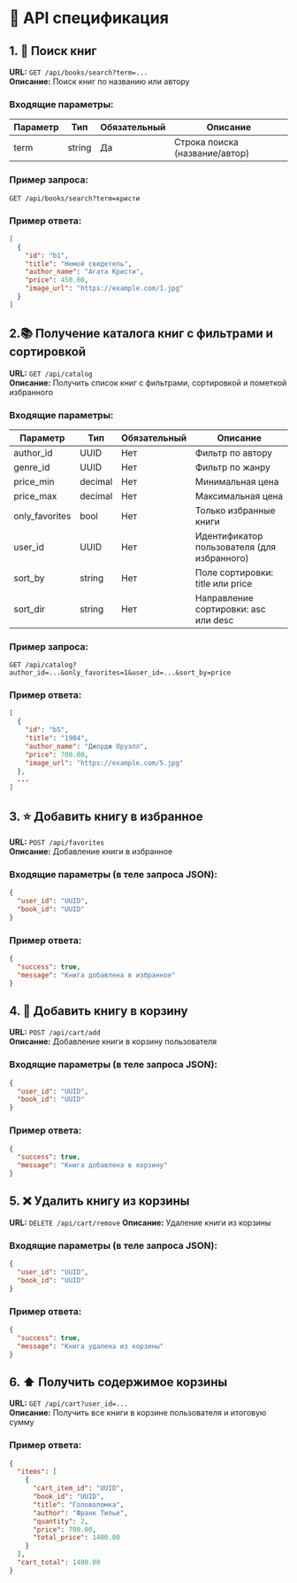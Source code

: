 # :book: API спецификация

## 1. :mag_right: Поиск книг

**URL:** `GET /api/books/search?term=...`  
**Описание:** Поиск книг по названию или автору

### Входящие параметры:

| Параметр | Тип    | Обязательный | Описание    |
|----------|--------|--------------|--------------------------------|
| term  | string | Да | Строка поиска (название/автор)|

### Пример запроса:
`GET /api/books/search?term=кристи`

### Пример ответа:
```json
[
  {
    "id": "b1",
    "title": "Немой свидетель",
    "author_name": "Агата Кристи",
    "price": 450.00,
    "image_url": "https://example.com/1.jpg"
  }
]
```

## 2.📚 Получение каталога книг с фильтрами и сортировкой

**URL:** `GET /api/catalog`  
**Описание:** Получить список книг с фильтрами, сортировкой и пометкой избранного

### Входящие параметры:
|Параметр	|Тип	|Обязательный|	Описание|
|---------|------|-------|-------|
|author_id|	UUID| Нет|	Фильтр по автору|
|genre_id	| UUID|	Нет	|Фильтр по жанру|
|price_min|	decimal|	Нет|	Минимальная цена|
|price_max|	decimal|	Нет	|Максимальная цена|
|only_favorites|	bool |	Нет	|Только избранные книги|
|user_id	|UUID |	Нет	|Идентификатор пользователя (для избранного)|
|sort_by|	string|	Нет	|Поле сортировки: title или price|
|sort_dir|	string|	Нет|	Направление сортировки: asc или desc|

### Пример запроса:
`GET /api/catalog?author_id=...&only_favorites=1&user_id=...&sort_by=price`

### Пример ответа:
```json
[
  {
    "id": "b5",
    "title": "1984",
    "author_name": "Джордж Оруэлл",
    "price": 700.00,
    "image_url": "https://example.com/5.jpg"
  },
  ...
]
```

## 3. ⭐ Добавить книгу в избранное

**URL:** `POST /api/favorites`  
**Описание:** Добавление книги в избранное

### Входящие параметры (в теле запроса JSON):
```json
{
  "user_id": "UUID",
  "book_id": "UUID"
}
```

### Пример ответа:
```json
{
  "success": true,
  "message": "Книга добавлена в избранное"
}
```


## 4. 🛒 Добавить книгу в корзину

**URL:** `POST /api/cart/add`  
**Описание:** Добавление книги в корзину пользователя

### Входящие параметры (в теле запроса JSON):
```json
{
  "user_id": "UUID",
  "book_id": "UUID"
}
```

### Пример ответа:
```json
{
  "success": true,
  "message": "Книга добавлена в корзину"
}
```

## 5. ❌ Удалить книгу из корзины

**URL:** `DELETE /api/cart/remove` 
**Описание:** Удаление книги из корзины

### Входящие параметры (в теле запроса JSON):
```json
{
  "user_id": "UUID",
  "book_id": "UUID"
}
```

### Пример ответа:
```json
{
  "success": true,
  "message": "Книга удалена из корзины"
}
```

## 6. ⬆️ Получить содержимое корзины

**URL:** `GET /api/cart?user_id=...`  
**Описание:** Получить все книги в корзине пользователя и итоговую сумму

### Пример ответа:
```json
{
  "items": [
    {
      "cart_item_id": "UUID",
      "book_id": "UUID",
      "title": "Головоломка",
      "author": "Франк Тилье",
      "quantity": 2,
      "price": 700.00,
      "total_price": 1400.00
    }
  ],
  "cart_total": 1400.00
}
```
